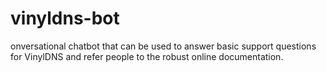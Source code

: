 # vinyldns-bot
onversational chatbot that can be used to answer basic support questions for VinylDNS and refer people to the robust online documentation. 
